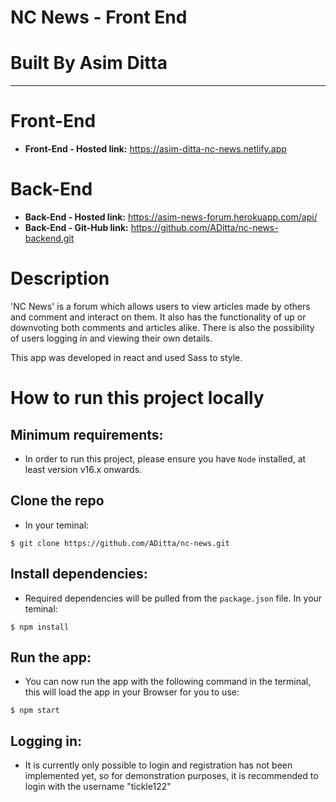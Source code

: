 # **NC News - Front End**

# **Built By Asim Ditta**

---

# Front-End

- **Front-End - Hosted link:** https://asim-ditta-nc-news.netlify.app

# Back-End

- **Back-End - Hosted link:** https://asim-news-forum.herokuapp.com/api/
- **Back-End - Git-Hub link:** https://github.com/ADitta/nc-news-backend.git

# Description

'NC News' is a forum which allows users to view articles made by others and comment and interact on them. It also has the functionality of up or downvoting both comments and articles alike. There is also the possibility of users logging in and viewing their own details.

This app was developed in react and used Sass to style.

# How to run this project locally

## Minimum requirements:

- In order to run this project, please ensure you have `Node` installed, at least version v16.x onwards.

## Clone the repo

- In your teminal:

```
$ git clone https://github.com/ADitta/nc-news.git
```

## Install dependencies:

- Required dependencies will be pulled from the `package.json` file. In your teminal:

```
$ npm install
```

## Run the app:

- You can now run the app with the following command in the terminal, this will load the app in your Browser for you to use:

```
$ npm start
```

## Logging in:

- It is currently only possible to login and registration has not been implemented yet, so for demonstration purposes, it is recommended to login with the username "tickle122"
